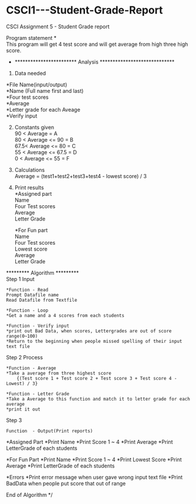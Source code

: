 CSCI1---Student-Grade-Report
============================

CSCI Assignment 5 - Student Grade report

Program statement *  
This program will get 4 test score and will get average from high three high score. 
* ************************ Analysis *****************************	  
1. Data needed 	

  *File Name(input/output)<br>
  *Name (Full name first and last)<br>
  *Four test scores<br>
  *Average<br>
  *Letter grade for each Aveage<br>
  *Verify input<br>

2. Constants given <br>
	90  <  Average         = A<br>
	80  <  Average <= 90   = B<br>
	67.5<  Average <= 80   = C<br>
	55  <  Average <= 67.5 = D<br>
	0   <  Average <= 55   = F<br>

3. Calculations 	
Average = (test1+test2+test3+test4 - lowest score) / 3


4. Print results<br>
	*Assigned part<br>
	Name<br>
	Four Test scores<br>
	Average<br>
	Letter Grade<br>

	*For Fun part<br>
	Name<br>
	Four Test scores<br>
	Lowest score<br>
	Average<br>
	Letter Grade<br>


********* Algorithm *********	
Step 1
Input

	*Function - Read
	Prompt Datafile name
	Read Datafile from Textfile

	*Function - Loop
	*Get a name and a 4 scores from each students

	*Function - Verify input
	*print out Bad Data, when scores, Lettergrades are out of score range(0~100)
	*Return to the beginning when people missed spelling of their input text file


Step 2
Process

	*Function - Average
	*Take a average from three highest score
		{(Test score 1 + Test score 2 + Test score 3 + Test score 4 - Lowest) / 3}

	*Function - Letter Grade
	*Take a Average to this function and match it to letter grade for each average
	*print it out

Step 3

	Function  - Output(Print reports)
  *Assigned Part
	*Print Name
	*Print Score 1 ~ 4
	*Print Average
	*Print LetterGrade
		of each students

  *For Fun Part
	*Print Name
	*Print Score 1 ~ 4
	*Print Lowest Score
	*Print Average
	*Print LetterGrade
		of each students

  *Errors
	*Print error message when user gave wrong input text file
	*Print BadData when people put score that out of range

End of Algorithm
*/
